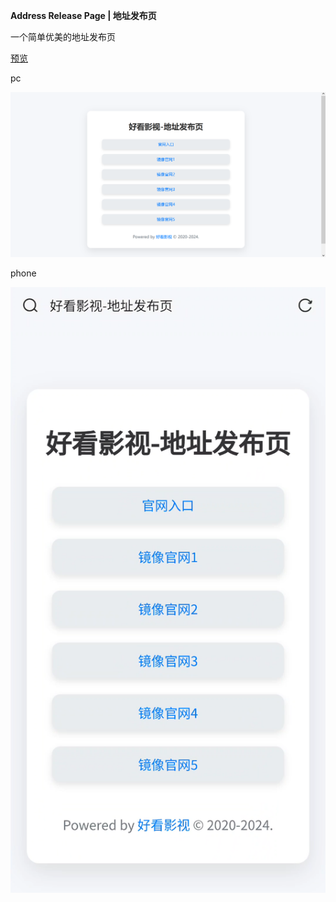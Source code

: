 **Address Release Page | 地址发布页**

一个简单优美的地址发布页

[预览](http://haokan.000.pe/)

pc

![PC](./docs/images/img01.png)

phone

![phone](./docs/images/img02.png)

